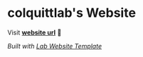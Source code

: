 
# colquittlab's Website

Visit **[website url](#)** 🚀

_Built with [Lab Website Template](https://greene-lab.gitbook.io/lab-website-template-docs)_
